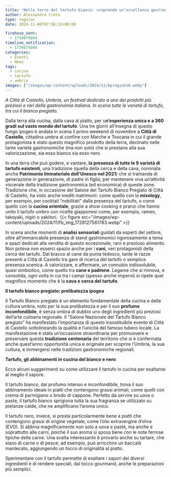 ```yaml
---
title: 'Nelle terre del tartufo bianco: scoprendo un’eccellenza gastronomica'
author: Alessandro Creta
type: regular
date: 2024-11-06T07:58:12+00:00

firehose_sent:
  - 1730879894
timeline_notification:
  - 1730879894
categories:
  - Eventi
  - News
tags:
  - cucina
  - tartufo
  - umbria
images: ["/images/wp-content/uploads/2024/11/bpregiato6.webp"]
---
```

  
_A Città di Castello, Umbria, un festival dedicato a uno dei prodotti più preziosi e rari della gastronomia italiana. In scena tutte le varietà di tartufo, tra cui il bianco pregiato._

Dalla terra alla cucina, dalla cava al piatto, per u**n’esperienza unica e a 360 gradi sul vasto mondo del tartufo**. Una tre giorni all’insegna di questo fungo ipogeo è andata in scena il primo weekend di novembre a **Città di Castello**, cittadina umbra al confine con Marche e Toscana in cui il grande protagonista è stato questo magnifico prodotto della terra, declinato nelle tante varietà gastronomiche (ma non solo) che si prestano alla sua valorizzazione, sia esso bianco sia esso nero.

In una terra che può godere, e vantare, **la presenza di tutte le 9 varietà di tartufo esistenti**, una tradizione (quella della cerca e della cava, nominata anche **Patrimonio Immateriale dell’Unesco nel 2021**) che si tramanda di generazione in generazione, di padre in figlio, per mantenere viva un’attività viscerale della tradizione gastronomica (ed economica) di queste zone. Tradizione che, in occasione del Salone del Tartufo Bianco Pregiato di Città di Castello, ha visto anche inediti matrimoni: come quello con la **mixology**, per esempio, per cocktail “nobilitati” dalla presenza del tartufo, o come quello con la **cucina orientale**, grazie a show cooking e pranzi che hanno unito il tartufo umbro con ricette giapponesi come, per esempio, ramen, takoyaki, nigiri o yakitori. 
{{< figure src="/images/wp-content/uploads/2024/11/fb_img_1728127561783.webp" >}}
 

In scena anche momenti di **analisi sensoriali** guidati da esperti del settore, oltre all’immancabile presenza di stand gastronomici rigorosamente a tema e spazi dedicati alla vendita di questo eccezionale, raro e prezioso alimento. Non poteva non esserci spazio anche per i **cani**, veri protagonisti della cerca del tartufo. Dal bracco al cane da punta tedesco, tante le razze presenti a Città di Castello tra gare di ricerca del tartufo o semplice presenza scenica. A valorizzare, e affermare, un connubio indissolubile, quasi simbiotico, come quello tra **cane e padrone**. Legame che si rinnova, e consolida, ogni volta in cui tra i campi (spesso anche impervi) si ripete quel magnifico momento che è la **cava e cerca del tartufo**. 

**Il tartufo bianco pregiato: prelibatezza ipogea&nbsp;**

Il Tartufo Bianco pregiato è un elemento fondamentale della cucina e della cultura umbra, noto per la sua prelibatezza e per il suo **profumo inconfondibile**, è senza ombra di dubbio uno degli ingredienti più preziosi dell’arte culinaria regionale. Il “Salone Nazionale del Tartufo Bianco pregiato” ha manifestato l’importanza di questo insostituibile evento di Città di Castello sottolineando la qualità e l’unicità del famoso tubero locale. La manifestazione è stata un’occasione straordinaria per promuovere e preservare questa **tradizione** **centenaria** del territorio che si è confermata anche quest’anno opportunità unica e originale per scoprire l’Umbria, la sua cultura, e immergersi nelle tradizioni gastronomiche regionali.

**Tartufo, gli abbinamenti in cucina del bianco e nero**

Ecco alcuni suggerimenti su come utilizzare il tartufo in cucina per esaltarne al meglio il sapore.

Il tartufo bianco, dal profumo intenso e inconfondibile, trova il suo abbinamento ideale in piatti che contengono grassi animali, come quelli con crema di parmigiano o brodo di cappone. Perfetto da servire su uova o paste, il tartufo bianco sprigiona tutta la sua fragranza se utilizzato su pietanze calde, che ne amplificano l’aroma unico.

Il tartufo nero, invece, si presta particolarmente bene a piatti che contengono grassi di origine vegetale, come l’olio extravergine d’oliva (EVO). Si abbina magnificamente non solo a uova e paste, ma anche e soprattutto alle carni, poiché il suo aroma si sposa bene con le note ferrose tipiche della carne. Una scelta interessante è provarlo anche su tartare, che siano di carne o di pesce; ad esempio, può arricchire un baccalà mantecato, aggiungendo un tocco di originalità al piatto.

Sperimentare con il tartufo permette di esaltare i sapori dei diversi ingredienti e di rendere speciali, dal tocco gourmand, anche le preparazioni più semplici.